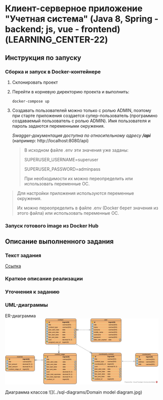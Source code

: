 # Клиент-серверное приложение "Учетная система" (Java 8, Spring - backend; js, vue - frontend) (LEARNING_CENTER-22)
## Инструкция по запуску
### Сборка и запуск в Docker-контейнере
1. Склонировать проект
2. Перейти в корневую директорию проекта и выполнить:
  
       docker-compose up

3. Создавать пользователей можно только с ролью ADMIN, поэтому при старте приложения создается супер-пользователь (программно создаваемый пользователь с ролью ADMIN). Имя пользователя и пароль задаются переменными окружения.
   
   *Swagger-документация доступна по относительному адресу __/api__* (например: http://localhost:8080/api)

   > В исходном файле .env эти значения уже заданы:
   > 
   > SUPERUSER_USERNAME=superuser
   > 
   > SUPERUSER_PASSWORD=adminpass
   > 
   > При необходимости их можно переопределить или использовать переменные ОС.

> Для настройки приложения используются переменные окружения.
> 
> Их можно переопределить в файле .env (Docker берет значения из этого файла) или использовать переменные ОС.

### Запуск готового image из Docker Hub

## Описание выполненного задания
### Текст задания
[Ссылка]()
### Краткое описание реализации

### Уточнения к заданию

### UML-диаграммы
ER-диаграмма
![](../sql-diagrams/ER.jpg)

Диаграмма классов
![](../sql-diagrams/Domain model diagram.jpg)